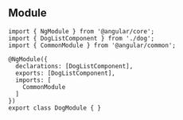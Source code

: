 ## Module

[//]: <> (I think we should explain declarations, imports, and exports prior to this)

```
import { NgModule } from '@angular/core';
import { DogListComponent } from './dog';
import { CommonModule } from '@angular/common';

@NgModule({
  declarations: [DogListComponent],
  exports: [DogListComponent],
  imports: [
    CommonModule
  ]
})
export class DogModule { }
```
